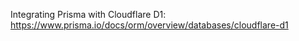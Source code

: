 Integrating Prisma with Cloudflare D1: https://www.prisma.io/docs/orm/overview/databases/cloudflare-d1
